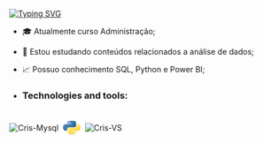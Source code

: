 [![Typing SVG](https://readme-typing-svg.demolab.com?font=Fira+Code&pause=1000&color=6793F7&width=435&lines=Olá%2C++Me+Chamo+Lucas.;Bem+-+vindo+ao+meu+perfil+no+Github!+)](https://git.io/typing-svg)

- 🎓 Atualmente curso Administração;
- 🌱 Estou estudando conteúdos relacionados a análise de dados;
- 📈 Possuo conhecimento SQL, Python e Power BI;

- ### Technologies and tools:
<div style="display: inline_block"><br>
  <img align="center" alt= "Cris-Mysql" height="60" width="40" src="https://cdn.jsdelivr.net/gh/devicons/devicon/icons/mysql/mysql-original-wordmark.svg">       
  <img align="center" alt="Rafa-Python" height="30" width="40" src="https://raw.githubusercontent.com/devicons/devicon/master/icons/python/python-original.svg">
  <img align="center" alt="Cris-VS" height="35" width="40" src="https://cdn.jsdelivr.net/gh/devicons/devicon/icons/vscode/vscode-original.svg">
</div><br>
